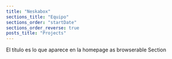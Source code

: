 ```yaml
---
title: "Neskabox"
sections_title: "Equipo"
sections_order: "startDate"
sections_order_reverse: true
posts_title: "Projects"
---
```


El título es lo que aparece en la homepage as browserable Section 

